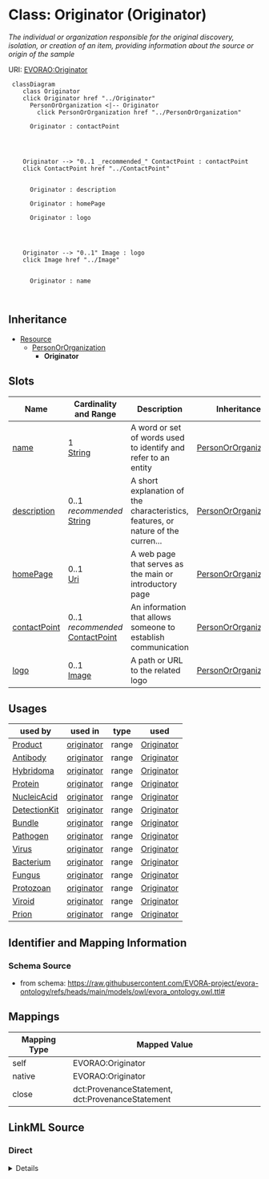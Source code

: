 

# Class: Originator (Originator)


_The individual or organization responsible for the original discovery, isolation, or creation of an item, providing information about the source or origin of the sample_





URI: [EVORAO:Originator](https://raw.githubusercontent.com/EVORA-project/evora-ontology/refs/heads/main/models/owl/evora_ontology.owl.ttl#Originator)






```mermaid
 classDiagram
    class Originator
    click Originator href "../Originator"
      PersonOrOrganization <|-- Originator
        click PersonOrOrganization href "../PersonOrOrganization"
      
      Originator : contactPoint
        
          
    
    
    Originator --> "0..1 _recommended_" ContactPoint : contactPoint
    click ContactPoint href "../ContactPoint"

        
      Originator : description
        
      Originator : homePage
        
      Originator : logo
        
          
    
    
    Originator --> "0..1" Image : logo
    click Image href "../Image"

        
      Originator : name
        
      
```





## Inheritance
* [Resource](Resource.md)
    * [PersonOrOrganization](PersonOrOrganization.md)
        * **Originator**



## Slots

| Name | Cardinality and Range | Description | Inheritance |
| ---  | --- | --- | --- |
| [name](name.md) | 1 <br/> [String](String.md) | A word or set of words used to identify and refer to an entity | [PersonOrOrganization](PersonOrOrganization.md) |
| [description](description.md) | 0..1 _recommended_ <br/> [String](String.md) | A short explanation of the characteristics, features, or nature of the curren... | [PersonOrOrganization](PersonOrOrganization.md) |
| [homePage](homePage.md) | 0..1 <br/> [Uri](Uri.md) | A web page that serves as the main or introductory page | [PersonOrOrganization](PersonOrOrganization.md) |
| [contactPoint](contactPoint.md) | 0..1 _recommended_ <br/> [ContactPoint](ContactPoint.md) | An information that allows someone to establish communication | [PersonOrOrganization](PersonOrOrganization.md) |
| [logo](logo.md) | 0..1 <br/> [Image](Image.md) | A path or URL to the related logo | [PersonOrOrganization](PersonOrOrganization.md) |





## Usages

| used by | used in | type | used |
| ---  | --- | --- | --- |
| [Product](Product.md) | [originator](originator.md) | range | [Originator](Originator.md) |
| [Antibody](Antibody.md) | [originator](originator.md) | range | [Originator](Originator.md) |
| [Hybridoma](Hybridoma.md) | [originator](originator.md) | range | [Originator](Originator.md) |
| [Protein](Protein.md) | [originator](originator.md) | range | [Originator](Originator.md) |
| [NucleicAcid](NucleicAcid.md) | [originator](originator.md) | range | [Originator](Originator.md) |
| [DetectionKit](DetectionKit.md) | [originator](originator.md) | range | [Originator](Originator.md) |
| [Bundle](Bundle.md) | [originator](originator.md) | range | [Originator](Originator.md) |
| [Pathogen](Pathogen.md) | [originator](originator.md) | range | [Originator](Originator.md) |
| [Virus](Virus.md) | [originator](originator.md) | range | [Originator](Originator.md) |
| [Bacterium](Bacterium.md) | [originator](originator.md) | range | [Originator](Originator.md) |
| [Fungus](Fungus.md) | [originator](originator.md) | range | [Originator](Originator.md) |
| [Protozoan](Protozoan.md) | [originator](originator.md) | range | [Originator](Originator.md) |
| [Viroid](Viroid.md) | [originator](originator.md) | range | [Originator](Originator.md) |
| [Prion](Prion.md) | [originator](originator.md) | range | [Originator](Originator.md) |






## Identifier and Mapping Information







### Schema Source


* from schema: https://raw.githubusercontent.com/EVORA-project/evora-ontology/refs/heads/main/models/owl/evora_ontology.owl.ttl#




## Mappings

| Mapping Type | Mapped Value |
| ---  | ---  |
| self | EVORAO:Originator |
| native | EVORAO:Originator |
| close | dct:ProvenanceStatement, dct:ProvenanceStatement |







## LinkML Source

<!-- TODO: investigate https://stackoverflow.com/questions/37606292/how-to-create-tabbed-code-blocks-in-mkdocs-or-sphinx -->

### Direct

<details>
```yaml
name: Originator
description: The individual or organization responsible for the original discovery,
  isolation, or creation of an item, providing information about the source or origin
  of the sample
title: Originator
from_schema: https://raw.githubusercontent.com/EVORA-project/evora-ontology/refs/heads/main/models/owl/evora_ontology.owl.ttl#
close_mappings:
- dct:ProvenanceStatement
- dct:ProvenanceStatement
is_a: PersonOrOrganization

```
</details>

### Induced

<details>
```yaml
name: Originator
description: The individual or organization responsible for the original discovery,
  isolation, or creation of an item, providing information about the source or origin
  of the sample
title: Originator
from_schema: https://raw.githubusercontent.com/EVORA-project/evora-ontology/refs/heads/main/models/owl/evora_ontology.owl.ttl#
close_mappings:
- dct:ProvenanceStatement
- dct:ProvenanceStatement
is_a: PersonOrOrganization
attributes:
  name:
    name: name
    description: A word or set of words used to identify and refer to an entity
    title: name
    from_schema: https://raw.githubusercontent.com/EVORA-project/evora-ontology/refs/heads/main/models/owl/evora_ontology.owl.ttl#
    exact_mappings:
    - schema:name
    close_mappings:
    - foaf:name
    - dct:title
    rank: 1000
    alias: name
    owner: Originator
    domain_of:
    - PersonOrOrganization
    - File
    - ContactPoint
    range: string
    required: true
    multivalued: false
  description:
    name: description
    description: A short explanation of the characteristics, features, or nature of
      the current item
    title: description
    comments:
    - 'Describe this item in few lines. This description will serve as a summary to
      present the resource.

      '
    from_schema: https://raw.githubusercontent.com/EVORA-project/evora-ontology/refs/heads/main/models/owl/evora_ontology.owl.ttl#
    rank: 1000
    slot_uri: dct:description
    alias: description
    owner: Originator
    domain_of:
    - PersonOrOrganization
    - Dataset
    - DataService
    - Term
    - File
    - ContactPoint
    - License
    - Certification
    range: string
    required: false
    recommended: true
    multivalued: false
  homePage:
    name: homePage
    description: A web page that serves as the main or introductory page
    title: home page
    from_schema: https://raw.githubusercontent.com/EVORA-project/evora-ontology/refs/heads/main/models/owl/evora_ontology.owl.ttl#
    rank: 1000
    alias: homePage
    owner: Originator
    domain_of:
    - PersonOrOrganization
    range: uri
    required: false
    multivalued: false
  contactPoint:
    name: contactPoint
    description: An information that allows someone to establish communication
    title: contact point
    from_schema: https://raw.githubusercontent.com/EVORA-project/evora-ontology/refs/heads/main/models/owl/evora_ontology.owl.ttl#
    exact_mappings:
    - dcat:contactPoint
    rank: 1000
    alias: contactPoint
    owner: Originator
    domain_of:
    - PersonOrOrganization
    - ProductOrService
    range: ContactPoint
    required: false
    recommended: true
    multivalued: false
  logo:
    name: logo
    description: A path or URL to the related logo
    title: logo
    from_schema: https://raw.githubusercontent.com/EVORA-project/evora-ontology/refs/heads/main/models/owl/evora_ontology.owl.ttl#
    rank: 1000
    alias: logo
    owner: Originator
    domain_of:
    - PersonOrOrganization
    - License
    - Certification
    range: Image
    required: false
    multivalued: false

```
</details>